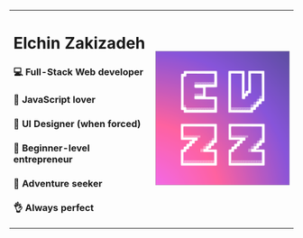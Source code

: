 <style>
.td {
    font-family: monospace;
}
</style>

<table border="0">
    <tr>
        <td width="50%">
            <h1 style="font-weight: 700;">Elchin Zakizadeh</h1>
            <h3>💻 Full-Stack Web developer</h3>
            <h3>💛 JavaScript lover</h3>
            <h3>🌈 UI Designer (when forced)</h3>
            <h3>🚀 Beginner-level entrepreneur</h3>
            <h3>🌄 Adventure seeker</h3>
            <h3>👌 Always perfect</h3>
        </td>
        <td width="50%">
            <img src="https://github.com/elchinzadeh/elchinzadeh/blob/master/assets/EVZZ_logo.png" alt="EVZZ">
        </td>
    </tr>
</table>